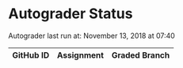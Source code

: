 # Autograder Status
Autograder last run at: November 13, 2018 at 07:40

| GitHub ID | Assignment | Graded Branch |
|-----------|------------|---------------|
